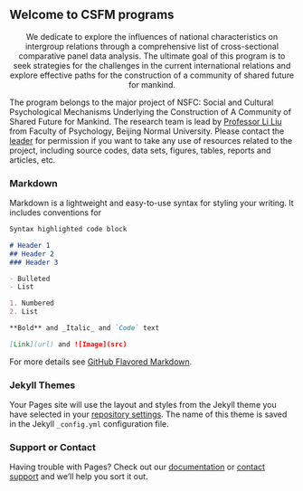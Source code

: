 ## Welcome to CSFM programs

<center>We dedicate to explore the influences of national characteristics on intergroup relations through a comprehensive list of cross-sectional comparative panel data analysis. The ultimate goal of this program is to seek strategies for the challenges in the current international relations and explore effective paths for the construction of a community of shared future for mankind.</center>

The program belongs to the major project of NSFC: Social and Cultural Psychological Mechanisms Underlying the Construction of A Community of Shared Future for Mankind. The research team is lead by [Professor Li Liu](http://psych.bnu.edu.cn/tabid/51/ArticleID/63/frtid/50/Default.aspx) from Faculty of Psychology, Beijing Normal University. Please contact the [leader](mailto:l.liu@bnu.edu.cn) for permission if you want to take any use of resources related to the project, including source codes, data sets, figures, tables, reports and articles, etc.

### Markdown

Markdown is a lightweight and easy-to-use syntax for styling your writing. It includes conventions for

```markdown
Syntax highlighted code block

# Header 1
## Header 2
### Header 3

- Bulleted
- List

1. Numbered
2. List

**Bold** and _Italic_ and `Code` text

[Link](url) and ![Image](src)
```

For more details see [GitHub Flavored Markdown](https://guides.github.com/features/mastering-markdown/).

### Jekyll Themes

Your Pages site will use the layout and styles from the Jekyll theme you have selected in your [repository settings](https://github.com/jellyfishfree/CSFM/settings). The name of this theme is saved in the Jekyll `_config.yml` configuration file.

### Support or Contact

Having trouble with Pages? Check out our [documentation](https://help.github.com/categories/github-pages-basics/) or [contact support](https://github.com/contact) and we’ll help you sort it out.

